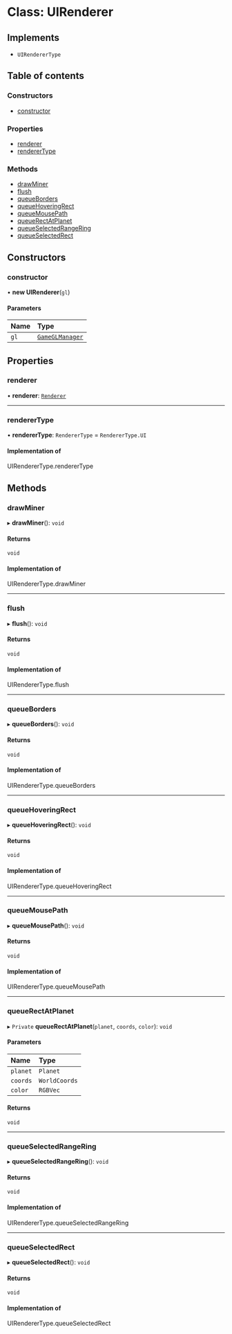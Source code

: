 # Class: UIRenderer

## Implements

- `UIRendererType`

## Table of contents

### Constructors

- [constructor](UIRenderer.md#constructor)

### Properties

- [renderer](UIRenderer.md#renderer)
- [rendererType](UIRenderer.md#renderertype)

### Methods

- [drawMiner](UIRenderer.md#drawminer)
- [flush](UIRenderer.md#flush)
- [queueBorders](UIRenderer.md#queueborders)
- [queueHoveringRect](UIRenderer.md#queuehoveringrect)
- [queueMousePath](UIRenderer.md#queuemousepath)
- [queueRectAtPlanet](UIRenderer.md#queuerectatplanet)
- [queueSelectedRangeRing](UIRenderer.md#queueselectedrangering)
- [queueSelectedRect](UIRenderer.md#queueselectedrect)

## Constructors

### constructor

• **new UIRenderer**(`gl`)

#### Parameters

| Name | Type                                |
| :--- | :---------------------------------- |
| `gl` | [`GameGLManager`](GameGLManager.md) |

## Properties

### renderer

• **renderer**: [`Renderer`](Renderer.md)

---

### rendererType

• **rendererType**: `RendererType` = `RendererType.UI`

#### Implementation of

UIRendererType.rendererType

## Methods

### drawMiner

▸ **drawMiner**(): `void`

#### Returns

`void`

#### Implementation of

UIRendererType.drawMiner

---

### flush

▸ **flush**(): `void`

#### Returns

`void`

#### Implementation of

UIRendererType.flush

---

### queueBorders

▸ **queueBorders**(): `void`

#### Returns

`void`

#### Implementation of

UIRendererType.queueBorders

---

### queueHoveringRect

▸ **queueHoveringRect**(): `void`

#### Returns

`void`

#### Implementation of

UIRendererType.queueHoveringRect

---

### queueMousePath

▸ **queueMousePath**(): `void`

#### Returns

`void`

#### Implementation of

UIRendererType.queueMousePath

---

### queueRectAtPlanet

▸ `Private` **queueRectAtPlanet**(`planet`, `coords`, `color`): `void`

#### Parameters

| Name     | Type          |
| :------- | :------------ |
| `planet` | `Planet`      |
| `coords` | `WorldCoords` |
| `color`  | `RGBVec`      |

#### Returns

`void`

---

### queueSelectedRangeRing

▸ **queueSelectedRangeRing**(): `void`

#### Returns

`void`

#### Implementation of

UIRendererType.queueSelectedRangeRing

---

### queueSelectedRect

▸ **queueSelectedRect**(): `void`

#### Returns

`void`

#### Implementation of

UIRendererType.queueSelectedRect
